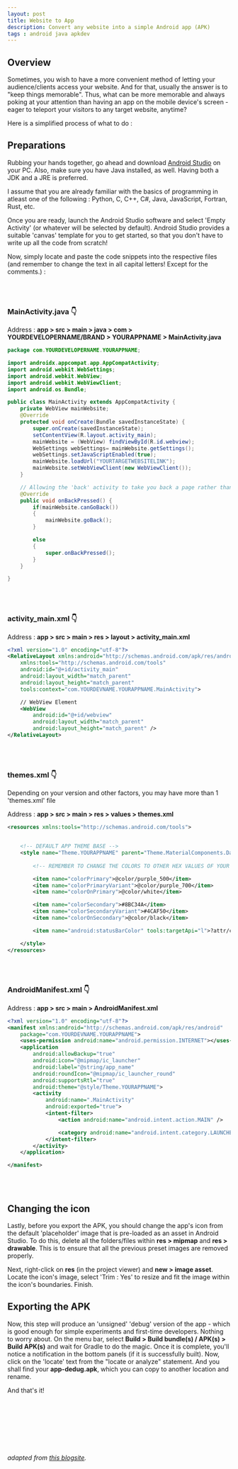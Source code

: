 ```yaml
---
layout: post
title: Website to App
description: Convert any website into a simple Android app (APK)
tags : android java apkdev
---
```


<!-- <audio preload="auto" autoplay loop>
   <source src="https://dewanmukto.com/asset/audio/frlegendsost2.mp3" type="audio/mpeg" preload="auto" />
</audio> -->

## Overview
Sometimes, you wish to have a more convenient method of letting your audience/clients access your website. And for that, usually the answer is to "keep things memorable". Thus, what can be more memorable and always poking at your attention than having an app on the mobile device's screen - eager to teleport your visitors to any target website, anytime?

Here is a simplified process of what to do :


## Preparations
Rubbing your hands together, go ahead and download <a href="https://developer.android.com/studio" target="_blank">Android Studio</a> on your PC. Also, make sure you have Java installed, as well. Having both a JDK and a JRE is preferred.

I assume that you are already familiar with the basics of programming in atleast one of the following : Python, C, C++, C#, Java, JavaScript, Fortran, Rust, etc.

Once you are ready, launch the Android Studio software and select 'Empty Activity' (or whatever will be selected by default). Android Studio provides a suitable 'canvas' template for you to get started, so that you don't have to write up all the code from scratch!

Now, simply locate and paste the code snippets into the respective files (and remember to change the text in all capital letters! Except for the comments.) :

<br /><br />

### MainActivity.java 👇

Address : **app > src > main > java > com > YOURDEVELOPERNAME/BRAND > YOURAPPNAME > MainActivity.java**
```java
package com.YOURDEVELOPERNAME.YOURAPPNAME;

import androidx.appcompat.app.AppCompatActivity;
import android.webkit.WebSettings;
import android.webkit.WebView;
import android.webkit.WebViewClient;
import android.os.Bundle;

public class MainActivity extends AppCompatActivity {
    private WebView mainWebsite;
    @Override
    protected void onCreate(Bundle savedInstanceState) {
        super.onCreate(savedInstanceState);
        setContentView(R.layout.activity_main);
        mainWebsite = (WebView) findViewById(R.id.webview);
        WebSettings webSettings= mainWebsite.getSettings();
        webSettings.setJavaScriptEnabled(true);
        mainWebsite.loadUrl("YOURTARGETWEBSITELINK");
        mainWebsite.setWebViewClient(new WebViewClient());
    }

    // Allowing the 'back' activity to take you back a page rather than exiting the app
    @Override
    public void onBackPressed() {
        if(mainWebsite.canGoBack())
        {
            mainWebsite.goBack();
        }

        else
        {
            super.onBackPressed();
        }
    }

}
```

<br /><br />

### activity_main.xml 👇

Address : **app > src > main > res > layout > activity_main.xml**
```xml
<?xml version="1.0" encoding="utf-8"?>
<RelativeLayout xmlns:android="http://schemas.android.com/apk/res/android"
    xmlns:tools="http://schemas.android.com/tools"
    android:id="@+id/activity_main"
    android:layout_width="match_parent"
    android:layout_height="match_parent"
    tools:context="com.YOURDEVNAME.YOURAPPNAME.MainActivity">

    // WebView Element
    <WebView
        android:id="@+id/webview"
        android:layout_width="match_parent"
        android:layout_height="match_parent" />
</RelativeLayout>
```

<br /><br />

### themes.xml 👇

Depending on your version and other factors, you may have more than 1 'themes.xml' file

Address : **app > src > main > res > values > themes.xml**

```xml
<resources xmlns:tools="http://schemas.android.com/tools">


    <!-- DEFAULT APP THEME BASE -->
    <style name="Theme.YOURAPPNAME" parent="Theme.MaterialComponents.DayNight.NoActionBar">
        
        <!-- REMEMBER TO CHANGE THE COLORS TO OTHER HEX VALUES OF YOUR CHOICE! -->

        <item name="colorPrimary">@color/purple_500</item>
        <item name="colorPrimaryVariant">@color/purple_700</item>
        <item name="colorOnPrimary">@color/white</item>

        <item name="colorSecondary">#8BC34A</item>
        <item name="colorSecondaryVariant">#4CAF50</item>
        <item name="colorOnSecondary">@color/black</item>

        <item name="android:statusBarColor" tools:targetApi="l">?attr/colorPrimaryVariant</item>

    </style>
</resources>
```

<br /><br />

### AndroidManifest.xml 👇

Address : **app > src > main > AndroidManifest.xml**

```xml
<?xml version="1.0" encoding="utf-8"?>
<manifest xmlns:android="http://schemas.android.com/apk/res/android"
    package="com.YOURDEVNAME.YOURAPPNAME">
    <uses-permission android:name="android.permission.INTERNET"></uses-permission>
    <application
        android:allowBackup="true"
        android:icon="@mipmap/ic_launcher"
        android:label="@string/app_name"
        android:roundIcon="@mipmap/ic_launcher_round"
        android:supportsRtl="true"
        android:theme="@style/Theme.YOURAPPNAME">
        <activity
            android:name=".MainActivity"
            android:exported="true">
            <intent-filter>
                <action android:name="android.intent.action.MAIN" />

                <category android:name="android.intent.category.LAUNCHER" />
            </intent-filter>
        </activity>
    </application>

</manifest>
```

<br /><br />

## Changing the icon

Lastly, before you export the APK, you should change the app's icon from the default 'placeholder' image that is pre-loaded as an asset in Android Studio. To do this, delete all the folders/files within **res > mipmap** and **res > drawable**. This is to ensure that all the previous preset images are removed properly.

Next, right-click on **res** (in the project viewer) and **new > image asset**. Locate the icon's image, select 'Trim : Yes' to resize and fit the image within the icon's boundaries. Finish.

## Exporting the APK

Now, this step will produce an 'unsigned' 'debug' version of the app - which is good enough for simple experiments and first-time developers. Nothing to worry about. On the menu bar, select **Build > Build bundle(s) / APK(s) > Build APK(s)** and wait for Gradle to do the magic. Once it is complete, you'll notice a notification in the bottom panels (if it is successfully built). Now, click on the 'locate' text from the "locate or analyze" statement. And you shall find your **app-dedug.apk**, which you can copy to another location and rename.

And that's it!

<br /><br />
<br /><br />
<br /><br />

###### adapted from <a href="https://abhiandroid.com/createandroidapp/webview-android-app" target="_blank">this blogsite</a>.
